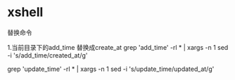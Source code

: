# xshell
替换命令

1.当前目录下的add_time 替换成create_at
grep 'add_time' -rl * | xargs -n 1 sed -i 's/add_time/created_at/g'

 grep 'update_time' -rl * | xargs -n 1 sed -i 's/update_time/updated_at/g'
